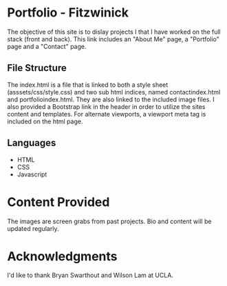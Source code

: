 # Portfolio - Fitzwinick

The objective of this site is to dislay projects I that I have worked on the full stack (front and back). This link includes an "About Me" page, a "Portfolio" page and a "Contact" page.  



## File Structure

The index.html is a file that is linked to both a style sheet (asssets/css/style.css) and two sub html indices, named contactindex.html and portfolioindex.html.  They are also linked to the included image files.  I also provided a Bootstrap link in the header in order to utilize the sites content and templates.   For alternate viewports, a viewport meta tag is included on the html page.

## Languages
- HTML
- CSS
- Javascript



# Content Provided

The images are screen grabs from past projects.  Bio and content will be updated regularly.


# Acknowledgments

I'd like to thank Bryan Swarthout and Wilson Lam at UCLA.  